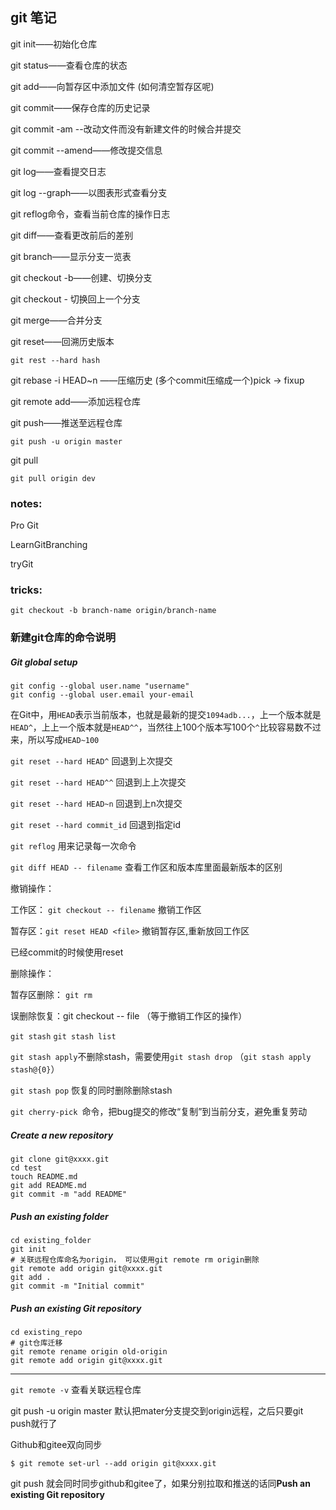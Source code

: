 ## git 笔记 



git init——初始化仓库

git status——查看仓库的状态

git add——向暂存区中添加文件 (如何清空暂存区呢)

git commit——保存仓库的历史记录

git commit -am --改动文件而没有新建文件的时候合并提交

git commit --amend——修改提交信息

git log——查看提交日志

git log --graph——以图表形式查看分支

git reflog命令，查看当前仓库的操作日志

git diff——查看更改前后的差别

git branch——显示分支一览表

git checkout -b——创建、切换分支

git checkout - 切换回上一个分支

git merge——合并分支

git reset——回溯历史版本

```
git rest --hard hash
```

git rebase -i HEAD~n ——压缩历史  (多个commit压缩成一个)pick -> fixup

git remote add——添加远程仓库

git push——推送至远程仓库

```
git push -u origin master
```

git pull

```
git pull origin dev
```

### notes:

Pro Git

LearnGitBranching

tryGit



### tricks:

```
git checkout -b branch-name origin/branch-name
```


### 新建git仓库的命令说明

##### Git global setup

```shell
git config --global user.name "username"
git config --global user.email your-email
```


在Git中，用`HEAD`表示当前版本，也就是最新的提交`1094adb...`，上一个版本就是`HEAD^`，上上一个版本就是`HEAD^^`，当然往上100个版本写100个`^`比较容易数不过来，所以写成`HEAD~100`

`git reset --hard HEAD^`  	回退到上次提交

`git reset --hard HEAD^^` 	回退到上上次提交

`git reset --hard HEAD~n` 	回退到上n次提交

`git reset --hard commit_id`	回退到指定id

`git reflog` 用来记录每一次命令

`git diff HEAD -- filename` 查看工作区和版本库里面最新版本的区别



撤销操作：

工作区： `git checkout -- filename`  撤销工作区

暂存区：`git reset HEAD <file>`  撤销暂存区,重新放回工作区

已经commit的时候使用reset



删除操作：

暂存区删除： `git rm `

误删除恢复：git checkout -- file （等于撤销工作区的操作）



`git stash`  `git stash list`

`git stash apply`不删除stash，需要使用`git stash drop` （`git stash apply stash@{0}`）

`git stash pop`	恢复的同时删除删除stash

`git cherry-pick `命令，把bug提交的修改“复制”到当前分支，避免重复劳动






##### Create a new repository

```shell
git clone git@xxxx.git
cd test
touch README.md
git add README.md
git commit -m "add README"
```



##### Push an existing folder

```shell
cd existing_folder
git init
# 关联远程仓库命名为origin， 可以使用git remote rm origin删除
git remote add origin git@xxxx.git
git add .
git commit -m "Initial commit"
```

##### Push an existing Git repository

```shell
cd existing_repo
# git仓库迁移
git remote rename origin old-origin
git remote add origin git@xxxx.git
```



------
`git remote -v`  查看关联远程仓库

git push -u origin master  默认把mater分支提交到origin远程，之后只要git push就行了





Github和gitee双向同步

```
$ git remote set-url --add origin git@xxxx.git
```

git push 就会同时同步github和gitee了，如果分别拉取和推送的话同**Push an existing Git repository**

